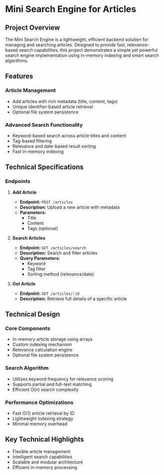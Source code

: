 # Mini Search Engine for Articles

## Project Overview

The Mini Search Engine is a lightweight, efficient backend solution for managing and searching articles. Designed to provide fast, relevance-based search capabilities, this project demonstrates a simple yet powerful search engine implementation using in-memory indexing and smart search algorithms.

## Features

### Article Management
- Add articles with rich metadata (title, content, tags)
- Unique identifier-based article retrieval
- Optional file system persistence

### Advanced Search Functionality
- Keyword-based search across article titles and content
- Tag-based filtering
- Relevance and date-based result sorting
- Fast in-memory indexing

## Technical Specifications

### Endpoints

1. **Add Article**
   - **Endpoint:** `POST /articles`
   - **Description:** Upload a new article with metadata
   - **Parameters:** 
     - Title
     - Content
     - Tags (optional)

2. **Search Articles**
   - **Endpoint:** `GET /articles/search`
   - **Description:** Search and filter articles
   - **Query Parameters:**
     - Keyword
     - Tag filter
     - Sorting method (relevance/date)

3. **Get Article**
   - **Endpoint:** `GET /articles/:id`
   - **Description:** Retrieve full details of a specific article

## Technical Design

### Core Components
- In-memory article storage using arrays
- Custom indexing mechanism
- Relevance calculation engine
- Optional file system persistence

### Search Algorithm
- Utilizes keyword frequency for relevance scoring
- Supports partial and full-text matching
- Efficient O(n) search complexity

### Performance Optimizations
- Fast O(1) article retrieval by ID
- Lightweight indexing strategy
- Minimal memory overhead

## Key Technical Highlights
- Flexible article management
- Intelligent search capabilities
- Scalable and modular architecture
- Efficient in-memory processing